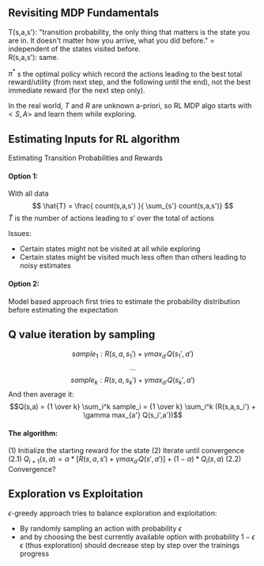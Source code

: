 ## Revisiting MDP Fundamentals

T(s,a,s'): "transition probability, the only thing that matters is the state you are in. It doesn't matter how you arrive, what you did before." = independent of the states visited before.  
R(s,a,s'): same.

$\pi^*$ s the optimal policy which record the actions leading to the best total reward/utility (from next step, and the following until the end), not the best immediate reward (for the next step only).

In the real world, $T$ and $R$ are unknown a-priori, so RL MDP algo starts with $<S,A>$ and learn them while exploring.

## Estimating Inputs for RL algorithm

Estimating Transition Probabilities and Rewards

#### Option 1:
With all data
$$
\hat{T} = \frac{ count(s,a,s') }{ \sum_{s'} count(s,a,s')}
$$
$\hat{T}$ is the number of actions leading to $s'$ over the total of actions

Issues:
- Certain states might not be visited at all while exploring
- Certain states might be visited much less often than others leading to noisy estimates

#### Option 2:
Model based approach first tries to estimate the probability distribution before estimating the expectation

## Q value iteration by sampling
$$sample_1: R(s,a,s_1') + \gamma max_{a'} Q(s_1',a')$$
$$\dots$$
$$sample_k: R(s,a,s_k') + \gamma max_{a'} Q(s_k',a')$$
And then average it:
$$Q(s,a) = {1 \over k} \sum_i^k sample_i = {1 \over k} \sum_i^k (R(s,a,s_i') + \gamma max_{a'} Q(s_i',a'))$$
#### The algorithm:
(1) Initialize the starting reward for the state
(2) Iterate until convergence
	(2.1) $Q_{i+1}(s,a) = \alpha * [ R(s,a,s') + \gamma max_{a'} Q(s', a')] + (1- \alpha) * Q_i(s,a)$
	(2.2) Convergence?


## Exploration vs Exploitation

$\epsilon$-greedy approach tries to balance exploration and exploitation:
- By randomly sampling an action with probability $\epsilon$
- and by choosing the best currently available option with probability $1-\epsilon$
$\epsilon$ (thus exploration) should decrease step by step over the trainings progress